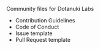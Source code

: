 Community files for Dotanuki Labs

- Contribution Guidelines
- Code of Conduct
- Issue template
- Pull Request template